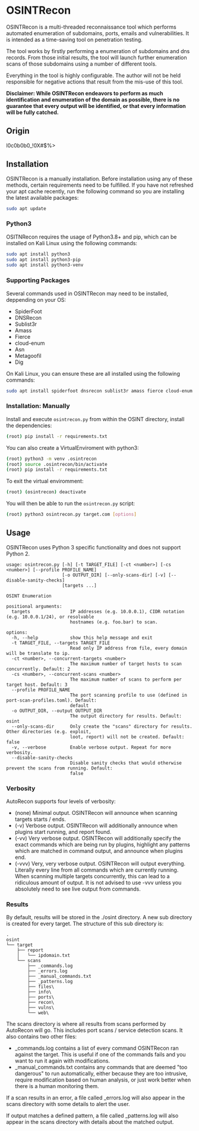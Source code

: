 # OSINTRecon

OSINTRecon is a multi-threaded reconnaissance tool which performs automated enumeration of subdomains, ports, emails and vulnerabilities. It is intended as a time-saving tool on penetration testing.

The tool works by firstly performing a enumeration of subdomains and dns records. From those initial results, the tool will launch further enumeration scans of those subdomains using a number of different tools.

Everything in the tool is highly configurable. The author will not be held responsible for negative actions that result from the mis-use of this tool.

**Disclaimer: While OSINTRecon endeavors to perform as much identification and enumeration of the domain as possible, there is no guarantee that every output will be identified, or that every information will be fully catched.**

## Origin

l0c0b0b0_!0X#$%>

## Installation

OSINTRecon is a manually installation. Before installation using any of these methods, certain requirements need to be fulfilled. If you have not refreshed your apt cache recently, run the following command so you are installing the latest available packages:


```bash
sudo apt update
```

### Python3 

OSITNRecon requires the usage of Python3.8+ and pip, which can be installed on Kali Linux using the following commands:

```bash
sudo apt install python3
sudo apt install python3-pip
sudo apt install python3-venv
```

### Supporting Packages

Several commands used in OSINTRecon may need to be installed, deppending on your OS: 

* SpiderFoot
* DNSRecon
* Sublist3r
* Amass
* Fierce
* cloud-enum
* Asn
* Metagoofil
* Dig

On Kali Linux, you can ensure these are all installed using the following commands:

```bash
sudo apt install spiderfoot dnsrecon sublist3r amass fierce cloud-enum asn metagoofil dnsutils
```

### Installation: Manually

Install and execute `osintrecon.py` from within the OSINT directory, install the dependencies:

```bash
(root) pip install -r requirements.txt
```

You can also create a VirtualEnviroment with python3:
```bash
(root) python3 -m venv .osintrecon
(root) source .osintrecon/bin/activate
(root) pip install -r requirements.txt
```
To exit the virtual enviromment:

```bash
(root) (osintrecon) deactivate
```

You will then be able to run the `osintrecon.py` script:

```bash
(root) python3 osintrecon.py target.com [options]
```

## Usage

OSINTRecon uses Python 3 specific functionality and does not support Python 2.

```
usage: osintrecon.py [-h] [-t TARGET_FILE] [-ct <number>] [-cs <number>] [--profile PROFILE_NAME]
                     [-o OUTPUT_DIR] [--only-scans-dir] [-v] [--disable-sanity-checks]
                     [targets ...]

OSINT Enumeration

positional arguments:
  targets               IP addresses (e.g. 10.0.0.1), CIDR notation (e.g. 10.0.0.1/24), or resolvable
                        hostnames (e.g. foo.bar) to scan.

options:
  -h, --help            show this help message and exit
  -t TARGET_FILE, --targets TARGET_FILE
                        Read only IP address from file, every domain will be translate to ip.
  -ct <number>, --concurrent-targets <number>
                        The maximum number of target hosts to scan concurrently. Default: 2
  -cs <number>, --concurrent-scans <number>
                        The maximum number of scans to perform per target host. Default: 3
  --profile PROFILE_NAME
                        The port scanning profile to use (defined in port-scan-profiles.toml). Default:
                        default
  -o OUTPUT_DIR, --output OUTPUT_DIR
                        The output directory for results. Default: osint
  --only-scans-dir      Only create the "scans" directory for results. Other directories (e.g. exploit,
                        loot, report) will not be created. Default: false
  -v, --verbose         Enable verbose output. Repeat for more verbosity.
  --disable-sanity-checks
                        Disable sanity checks that would otherwise prevent the scans from running. Default:
                        false
```

### Verbosity

AutoRecon supports four levels of verbosity:

* (none) Minimal output. OSINTRecon will announce when scanning targets starts / ends.
* (-v) Verbose output. OSINTRecon will additionally announce when plugins start running, and report found.
* (-vv) Very verbose output. OSINTRecon will additionally specify the exact commands which are being run by plugins, highlight any patterns which are matched in command output, and announce when plugins end.
* (-vvv) Very, very verbose output. OSINTRecon will output everything. Literally every line from all commands which are currently running. When scanning multiple targets concurrently, this can lead to a ridiculous amount of output. It is not advised to use -vvv unless you absolutely need to see live output from commands.

### Results

By default, results will be stored in the ./osint directory. A new sub directory is created for every target. The structure of this sub directory is:

```
.
osint
└── target
    ├── report
    │   └── ipdomain.txt
    └── scans
        ├── _commands.log
        ├── _errors.log
        ├── _manual_commands.txt
        ├── _patterns.log
        ├── files\
        ├── info\
        ├── ports\
        ├── recon\
        ├── vulns\
        └── web\

```
The scans directory is where all results from scans performed by AutoRecon will go. This includes port scans / service detection scans. It also contains two other files:
* \_commands.log contains a list of every command OSINTRecon ran against the target. This is useful if one of the commands fails and you want to run it again with modifications.
* \_manual_commands.txt contains any commands that are deemed "too dangerous" to run automatically, either because they are too intrusive, require modification based on human analysis, or just work better when there is a human monitoring them.

If a scan results in an error, a file called \_errors.log will also appear in the scans directory with some details to alert the user.

If output matches a defined pattern, a file called \_patterns.log will also appear in the scans directory with details about the matched output.
